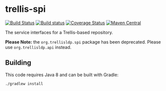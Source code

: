 # trellis-spi

[![Build Status](https://travis-ci.org/trellis-ldp/trellis-spi.png?branch=master)](https://travis-ci.org/trellis-ldp/trellis-spi)
[![Build status](https://ci.appveyor.com/api/projects/status/5v4f824hqmeiy924?svg=true)](https://ci.appveyor.com/project/acoburn/trellis-spi)
[![Coverage Status](https://coveralls.io/repos/github/trellis-ldp/trellis-spi/badge.svg?branch=master)](https://coveralls.io/github/trellis-ldp/trellis-spi?branch=master)
[![Maven Central](https://maven-badges.herokuapp.com/maven-central/org.trellisldp/trellis-spi/badge.svg)](https://maven-badges.herokuapp.com/maven-central/org.trellisldp/trellis-spi/)

The service interfaces for a Trellis-based repository.

**Please Note:** the `org.trellisldp.spi` package has been deprecated. Please use `org.trellisldp.api` instead.

## Building

This code requires Java 8 and can be built with Gradle:

    ./gradlew install
